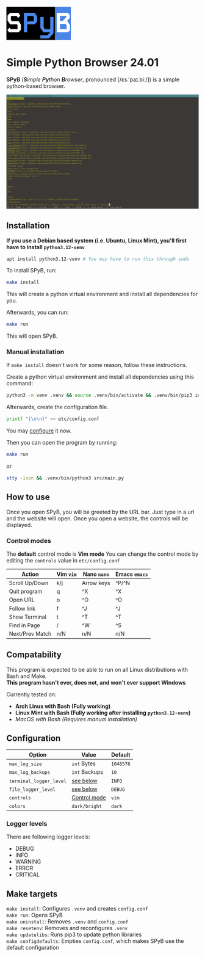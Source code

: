 
![The SPyB Logo](etc/logo-spyb.png)
# Simple Python Browser 24.01
**SPyB** (***S**imple **Py**thon **B**rowser*, pronounced [/ɛs.'paɪ.biː/]) is a simple python-based browser.

![A Preview of SPyB](etc/spyb-preview.png)

## Installation
**If you use a Debian based system (i.e. Ubuntu, Linux Mint), you'll first have to install ``python3.12-venv``**
```bash
apt install python3.12-venv # You may have to run this through sudo
```

To install SPyB, run:
```bash
make install
```
This will create a python virtual environment and install all dependencies for you. <br>

Afterwards, you can run:
```bash
make run
```
This will open SPyB.

### Manual installation

If ``make install`` doesn't work for some reason, follow these instructions.

Create a python virtual environment and install all dependencies using this command:
```bash
python3 -m venv .venv && source .venv/bin/activate && .venv/bin/pip3 install -r etc/pyDEPENDENCIES.txt
```

Afterwards, create the configuration file.
```bash
printf "{\n\n}" >> etc/config.conf
```
You may [configure](#configuration) it now.

Then you can open the program by running:
```bash
make run
```
or
```bash
stty -ixon && .venv/bin/python3 src/main.py
```


## How to use

Once you open SPyB, you will be greeted by the URL bar. Just type in a url and the website will open. Once you open a website, the controls will be displayed. 


### Control modes
The **default** control mode is **Vim mode**
You can change the control mode by editing the `controls` value in `etc/config.conf`

| Action                | Vim `vim`     | Nano `nano`   | Emacs `emacs` |             
| --------------------- | ------------- | ------------- | ------------- |
| Scroll Up/Down        | k/j           | Arrow keys    | ^P/^N         |
| Quit program          | q             | ^X            | ^X            |
| Open URL              | o             | ^O            | ^O            |
| Follow link           | f             | ^J            | ^J            |
| Show Terminal         | t             | ^T            | ^T            |
| Find in Page          | /             | ^W            | ^S            |
| Next/Prev Match       | n/N           | n/N           | n/N           |


## Compatability

This program is expected to be able to run on all Linux distributions with Bash and Make. <br>
**This program hasn't ever, does not, and won't ever support Windows** <br>

Currently tested on:
- **Arch Linux with Bash (Fully working)**
- **Linux Mint with Bash (Fully working after installing ``python3.12-venv``)**
- *MacOS with Bash (Requires manual installation)*

## Configuration
| Option                        | Value                         | Default       |
| ----------------------------- | ----------------------------- | ------------- |
| ``max_log_size``              | ``int`` Bytes                 | ``1048576``   | 
| ``max_log_backups``           | ``int`` Backups               | ``10``        |
| ``terminal_logger_level``     | [see below](#logger-levels)   | ``INFO``      |
| ``file_logger_level``         | [see below](#logger-levels)   | ``DEBUG``     |
| ``controls``                  | [Control mode](#control-modes)| ``vim``       |
| ``colors``                    | ``dark/bright``               | ``dark``      |

### Logger levels

There are following logger levels:
- DEBUG
- INFO
- WARNING
- ERROR
- CRITICAL

## Make targets

``make install``: Configures ``.venv`` and creates ``config.conf`` <br>
``make run``: Opens SPyB <br>
``make uninstall``: Removes ``.venv`` and ``config.conf`` <br>
``make resetenv``: Removes and reconfigures ``.venv`` <br>
``make updatelibs``: Runs pip3 to update python libraries <br>
``make configdefaults``: Empties ``config.conf``, which makes SPyB use the default configuration